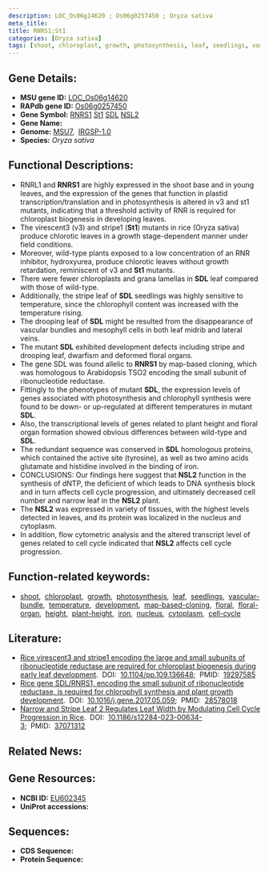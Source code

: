 ```yaml
---
description: LOC_Os06g14620 ; Os06g0257450 ; Oryza sativa
meta_title:
title: RNRS1;St1
categories: [Oryza sativa]
tags: [shoot, chloroplast, growth, photosynthesis, leaf, seedlings, vascular bundle, temperature, development, map-based cloning, floral, floral organ, height, plant height, iron, nucleus, cytoplasm, cell cycle]
---
```


## Gene Details:
- **MSU gene ID:** [LOC_Os06g14620](http://rice.uga.edu/cgi-bin/ORF_infopage.cgi?orf=LOC_Os06g14620)  
- **RAPdb gene ID:** [Os06g0257450](https://rapdb.dna.affrc.go.jp/locus/?name=Os06g0257450)  
- **Gene Symbol:** <u>RNRS1</u>&nbsp;<u>St1</u>&nbsp;<u>SDL</u>&nbsp;<u>NSL2</u>
- **Gene Name:**
- **Genome:**  [MSU7](http://rice.uga.edu/),&nbsp;&nbsp;[IRGSP-1.0](https://rapdb.dna.affrc.go.jp/download/irgsp1.html)
- **Species:** *Oryza sativa*

## Functional Descriptions:
   - RNRL1 and **RNRS1** are highly expressed in the shoot base and in young leaves, and the expression of the genes that function in plastid transcription/translation and in photosynthesis is altered in v3 and st1 mutants, indicating that a threshold activity of RNR is required for chloroplast biogenesis in developing leaves.
   - The virescent3 (v3) and stripe1 (**St1**) mutants in rice (Oryza sativa) produce chlorotic leaves in a growth stage-dependent manner under field conditions.
   - Moreover, wild-type plants exposed to a low concentration of an RNR inhibitor, hydroxyurea, produce chlorotic leaves without growth retardation, reminiscent of v3 and **St1** mutants.
   - There were fewer chloroplasts and grana lamellas in **SDL** leaf compared with those of wild-type.
   - Additionally, the stripe leaf of **SDL** seedlings was highly sensitive to temperature, since the chlorophyll content was increased with the temperature rising.
   - The drooping leaf of **SDL** might be resulted from the disappearance of vascular bundles and mesophyll cells in both leaf midrib and lateral veins.
   - The mutant **SDL** exhibited development defects including stripe and drooping leaf, dwarfism and deformed floral organs.
   - The gene SDL was found allelic to **RNRS1** by map-based cloning, which was homologous to Arabidopsis TSO2 encoding the small subunit of ribonucleotide reductase.
   - Fittingly to the phenotypes of mutant **SDL**, the expression levels of genes associated with photosynthesis and chlorophyll synthesis were found to be down- or up-regulated at different temperatures in mutant **SDL**.
   - Also, the transcriptional levels of genes related to plant height and floral organ formation showed obvious differences between wild-type and **SDL**.
   - The redundant sequence was conserved in **SDL** homologous proteins, which contained the active site (tyrosine), as well as two amino acids glutamate and histidine involved in the binding of iron.
   - CONCLUSIONS: Our findings here suggest that **NSL2** function in the synthesis of dNTP, the deficient of which leads to DNA synthesis block and in turn affects cell cycle progression, and ultimately decreased cell number and narrow leaf in the **NSL2** plant.
   - The **NSL2** was expressed in variety of tissues, with the highest levels detected in leaves, and its protein was localized in the nucleus and cytoplasm.
   - In addition, flow cytometric analysis and the altered transcript level of genes related to cell cycle indicated that **NSL2** affects cell cycle progression.

## Function-related keywords:
   - [shoot](/tags/shoot/),&nbsp;&nbsp;[chloroplast](/tags/chloroplast/),&nbsp;&nbsp;[growth](/tags/growth/),&nbsp;&nbsp;[photosynthesis](/tags/photosynthesis/),&nbsp;&nbsp;[leaf](/tags/leaf/),&nbsp;&nbsp;[seedlings](/tags/seedlings/),&nbsp;&nbsp;[vascular-bundle](/tags/vascular-bundle/),&nbsp;&nbsp;[temperature](/tags/temperature/),&nbsp;&nbsp;[development](/tags/development/),&nbsp;&nbsp;[map-based-cloning](/tags/map-based-cloning/),&nbsp;&nbsp;[floral](/tags/floral/),&nbsp;&nbsp;[floral-organ](/tags/floral-organ/),&nbsp;&nbsp;[height](/tags/height/),&nbsp;&nbsp;[plant-height](/tags/plant-height/),&nbsp;&nbsp;[iron](/tags/iron/),&nbsp;&nbsp;[nucleus](/tags/nucleus/),&nbsp;&nbsp;[cytoplasm](/tags/cytoplasm/),&nbsp;&nbsp;[cell-cycle](/tags/cell-cycle/)

## Literature:
   - [Rice virescent3 and stripe1 encoding the large and small subunits of ribonucleotide reductase are required for chloroplast biogenesis during early leaf development](https://www.doi.org/10.1104/pp.109.136648).&nbsp;&nbsp;DOI:&nbsp;&nbsp;[10.1104/pp.109.136648](https://www.doi.org/10.1104/pp.109.136648);&nbsp;&nbsp;PMID:&nbsp;&nbsp;[19297585](https://pubmed.ncbi.nlm.nih.gov/19297585/)
   - [Rice gene SDL/RNRS1, encoding the small subunit of ribonucleotide reductase, is required for chlorophyll synthesis and plant growth development](https://www.doi.org/10.1016/j.gene.2017.05.059).&nbsp;&nbsp;DOI:&nbsp;&nbsp;[10.1016/j.gene.2017.05.059](https://www.doi.org/10.1016/j.gene.2017.05.059);&nbsp;&nbsp;PMID:&nbsp;&nbsp;[28578018](https://pubmed.ncbi.nlm.nih.gov/28578018/)
   - [Narrow and Stripe Leaf 2 Regulates Leaf Width by Modulating Cell Cycle Progression in Rice](https://www.doi.org/10.1186/s12284-023-00634-3).&nbsp;&nbsp;DOI:&nbsp;&nbsp;[10.1186/s12284-023-00634-3](https://www.doi.org/10.1186/s12284-023-00634-3);&nbsp;&nbsp;PMID:&nbsp;&nbsp;[37071312](https://pubmed.ncbi.nlm.nih.gov/37071312/)

## Related News:

## Gene Resources:
- **NCBI ID:**  [EU602345](http://www.ncbi.nlm.nih.gov/nuccore/EU602345)
- **UniProt accessions:** [](https://www.uniprot.org/uniprotkb//entry)

## Sequences:
- **CDS Sequence:**
- **Protein Sequence:**
